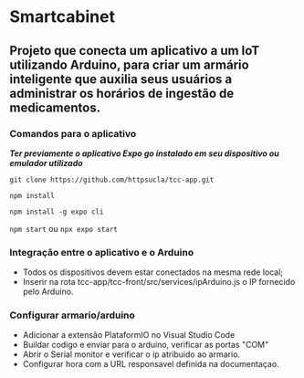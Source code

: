 # Smartcabinet
## Projeto que conecta um aplicativo a um IoT utilizando Arduino, para criar um armário inteligente que auxilia seus usuários a administrar os horários de ingestão de medicamentos.

### Comandos para o aplicativo
***Ter previamente o aplicativo Expo go instalado em seu dispositivo ou emulador utilizado***

`git clone https://github.com/httpsucla/tcc-app.git`

`npm install`

`npm install -g expo cli`

`npm start` ou `npx expo start`

### Integração entre o aplicativo e o Arduino
- Todos os dispositivos devem estar conectados na mesma rede local;
- Inserir na rota tcc-app/tcc-front/src/services/ipArduino.js o IP fornecido pelo Arduino.
### Configurar armario/arduino
- Adicionar a extensão PlataformIO no Visual Studio Code
- Buildar codigo e enviar para o arduino, verificar as portas "COM"
- Abrir o Serial monitor e verificar o ip atribuido ao armario.
- Configurar hora com a URL responsavel definida na documentaçao. 
